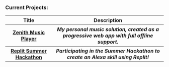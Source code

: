 <!-- **trpapp/trpapp** is a ✨ _special_ ✨ repository because its `readme.md` (this file) appears on your GitHub profile.
Here are some ideas to get you started:
- 🔭 I’m currently working on ...
- 🌱 I’m currently learning ...
- 👯 I’m looking to collaborate on ...
- 🤔 I’m looking for help with ...
- 💬 Ask me about ...
- 📫 How to reach me: ...
- 😄 Pronouns: ...
- ⚡ Fun fact: ...
-->
<h3>Current Projects:</h3>
<table width=100%>
  <tr>
    <th>Title</th>
    <th>Description</th>
  </tr>

  <tr>
    <th><strong><a href="https://zenith-player.vercel.app">Zenith Music Player</a></strong></th> 
    <th><em>My personal music solution, created as a progressive web app with full offline support.</em></th> 
  </tr>

  <tr>
    <th><strong><a href="https://blog.replit.com/alexa-hackathon">Replit Summer Hackathon</a></strong></th> 
    <th><em>Participating in the Summer Hackathon to create an Alexa skill using Replit!</em></th> 
  </tr>
</table>